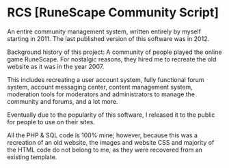 # RCS [RuneScape Community Script]
An entire community management system, written entirely by myself starting in 2011. The last published version of this software was in 2012.

Background history of this project: A community of people played the online game RuneScape. For nostalgic reasons, they hired me to recreate the old website as it was in the year 2007.

This includes recreating a user account system, fully functional forum system, account messaging center, content management system, moderation tools for moderators and administrators to manage the community and forums, and a lot more.

Eventually due to the popularity of this software, I released it to the public for people to use on their sites.

All the PHP & SQL code is 100% mine; however, because this was a recreation of an old website, the images and website CSS and majority of the HTML code do not belong to me, as they were recovered from an existing template.
